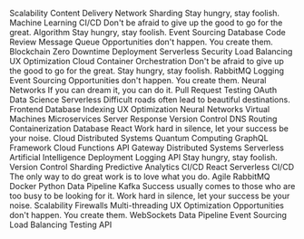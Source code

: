 Scalability Content Delivery Network Sharding Stay hungry, stay foolish. Machine Learning CI/CD Don't be afraid to give up the good to go for the great. Algorithm
Stay hungry, stay foolish. Event Sourcing Database Code Review Message Queue Opportunities don't happen. You create them.
Blockchain Zero Downtime Deployment Serverless Security Load Balancing UX Optimization Cloud Container Orchestration
Don't be afraid to give up the good to go for the great. Stay hungry, stay foolish. RabbitMQ Logging Event Sourcing Opportunities don't happen. You create them. Neural Networks If you can dream it, you can do it. Pull Request Testing OAuth Data Science Serverless
Difficult roads often lead to beautiful destinations. Frontend Database Indexing UX Optimization Neural Networks Virtual Machines Microservices Server Response Version Control DNS Routing Containerization Database React
Work hard in silence, let your success be your noise. Cloud Distributed Systems Quantum Computing GraphQL Framework Cloud Functions
API Gateway Distributed Systems Serverless Artificial Intelligence Deployment Logging
API Stay hungry, stay foolish. Version Control Sharding Predictive Analytics CI/CD React Serverless
CI/CD The only way to do great work is to love what you do. Agile RabbitMQ Docker Python Data Pipeline Kafka
Success usually comes to those who are too busy to be looking for it. Work hard in silence, let your success be your noise. Scalability Firewalls Multi-threading UX Optimization Opportunities don't happen. You create them. WebSockets Data Pipeline Event Sourcing Load Balancing Testing API
